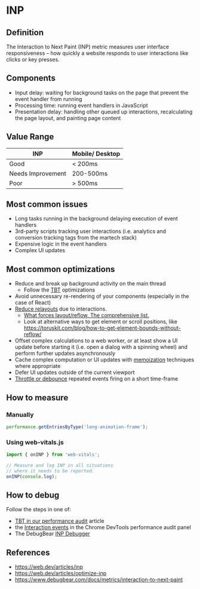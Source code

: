 # INP

## Definition

The Interaction to Next Paint (INP) metric measures user interface responsiveness – how quickly a website responds to user interactions like clicks or key presses.

## Components

- Input delay: waiting for background tasks on the page that prevent the event handler from running
- Processing time: running event handlers in JavaScript
- Presentation delay: handling other queued up interactions, recalculating the page layout, and painting page content

## Value Range

| INP               | Mobile/ Desktop  |
|-------------------|------------------|
| Good              | < 200ms          |
| Needs Improvement | 200-500ms        |
| Poor              | > 500ms          |


## Most common issues

- Long tasks running in the background delaying execution of event handlers
- 3rd-party scripts tracking user interactions (i.e. analytics and conversion tracking tags from the martech stack)
- Expensive logic in the event handlers
- Complex UI updates

## Most common optimizations

- Reduce and break up background activity on the main thread
   - Follow the [TBT](./tbT.md) optimizations
- Avoid unnecessary re-rendering of your components (especially in the case of React)
- [Reduce relayouts](https://www.debugbear.com/blog/front-end-javascript-performance#avoid-dom-access-that-requires-layout-work) due to interactions.
  - [What forces layout/reflow. The comprehensive list.](https://gist.github.com/paulirish/5d52fb081b3570c81e3a)
  - Look at alternative ways to get element or scroll positions, like https://toruskit.com/blog/how-to-get-element-bounds-without-reflow/
- Offset complex calculations to a web worker, or at least show a UI update before starting it (i.e. open a dialog with a spinning wheel) and perform further updates asynchronously
- Cache complex computation or UI updates with [memoization](https://www.debugbear.com/blog/front-end-javascript-performance#memoization) techniques where appropriate
- Defer UI updates outside of the current viewport
- [Throttle or debounce](https://www.debugbear.com/blog/front-end-javascript-performance#event-listeners) repeated events firing on a short time-frame

## How to measure

### Manually
```js
performance.getEntriesByType('long-animation-frame');
```

### Using web-vitals.js

```js
import { onINP } from 'web-vitals';

// Measure and log INP in all situations
// where it needs to be reported.
onINP(console.log);
```

## How to debug

Follow the steps in one of:
- [TBT in our performance audit](./performance-audit.md#tbt) article
- the [Interaction events](https://developer.chrome.com/docs/devtools/performance/reference#interactions) in the Chrome DevTools performance audit panel
- The DebugBear [INP Debugger](https://www.debugbear.com/inp-debugger)

## References

- https://web.dev/articles/inp
- https://web.dev/articles/optimize-inp
- https://www.debugbear.com/docs/metrics/interaction-to-next-paint
